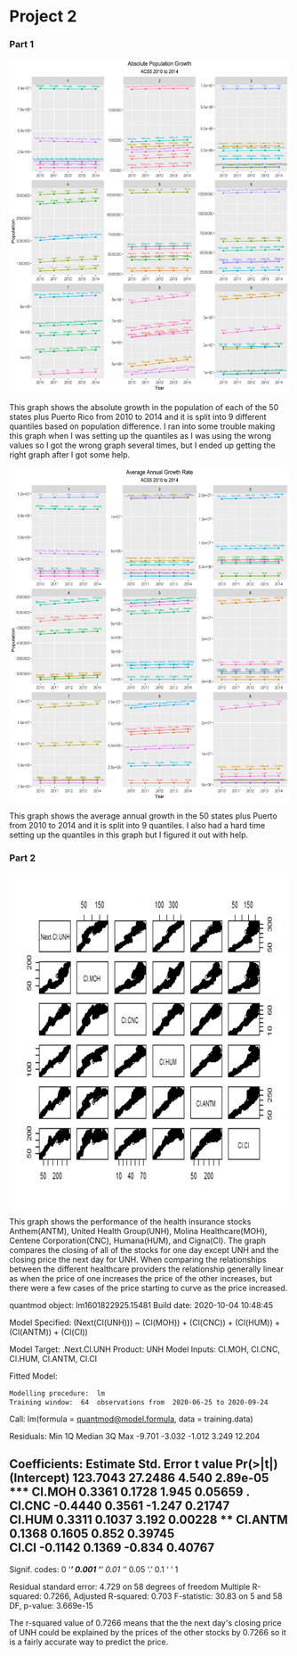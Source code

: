 # Project 2


### Part 1

<img src="Growth.png" width="600" height="600" />

This graph shows the absolute growth in the population of each of the 50 states plus Puerto Rico from 2010 to 2014 and it is split into 9 different quantiles based on population difference. I ran into some trouble making this graph when I was setting up the quantiles as I was using the wrong values so I got the wrong graph several times, but I ended up getting the right graph after I got some help.


<img src="AverageGrowth.png" width="600" height="600" />

This graph shows the average annual growth in the 50 states plus Puerto from 2010 to 2014 and it is split into 9 quantiles. I also had a hard time setting up the quantiles in this graph but I figured it out with help.

### Part 2

<img src="UNH.png" width="600" height="600" />

This graph shows the performance of the health insurance stocks Anthem(ANTM), United Health Group(UNH), Molina Healthcare(MOH), Centene Corporation(CNC), Humana(HUM), and Cigna(CI). The graph compares the closing of all of the stocks for one day except UNH and the closing price the next day for UNH. When comparing the relationships between the different healthcare providers the relationship generally linear as when the price of one increases the price of the other increases, but there were a few cases of the price starting to curve as the price increased. 


quantmod object:   lm1601822925.15481 	Build date:  2020-10-04 10:48:45 

Model Specified: 
     (Next(Cl(UNH))) ~ (Cl(MOH)) + (Cl(CNC)) + (Cl(HUM)) + (Cl(ANTM)) +   (Cl(CI)) 

Model Target:  .Next.Cl.UNH 		 Product:  UNH 
Model Inputs:  Cl.MOH, Cl.CNC, Cl.HUM, Cl.ANTM, Cl.CI 

Fitted Model: 

	Modelling procedure:  lm 
	Training window:  64  observations from  2020-06-25 to 2020-09-24

Call:
lm(formula = quantmod@model.formula, data = training.data)

Residuals:
   Min     1Q Median     3Q    Max 
-9.701 -3.032 -1.012  3.249 12.204 

Coefficients:
            Estimate Std. Error t value Pr(>|t|)    
(Intercept) 123.7043    27.2486   4.540 2.89e-05 ***
Cl.MOH        0.3361     0.1728   1.945  0.05659 .  
Cl.CNC       -0.4440     0.3561  -1.247  0.21747    
Cl.HUM        0.3311     0.1037   3.192  0.00228 ** 
Cl.ANTM       0.1368     0.1605   0.852  0.39745    
Cl.CI        -0.1142     0.1369  -0.834  0.40767    
---
Signif. codes:  0 ‘***’ 0.001 ‘**’ 0.01 ‘*’ 0.05 ‘.’ 0.1 ‘ ’ 1

Residual standard error: 4.729 on 58 degrees of freedom
Multiple R-squared:  0.7266,	Adjusted R-squared:  0.703 
F-statistic: 30.83 on 5 and 58 DF,  p-value: 3.669e-15

The r-squared value of 0.7266 means that the the next day's closing price of UNH could be explained by the prices of the other stocks by 0.7266 so it is a fairly accurate way to predict the price. 
